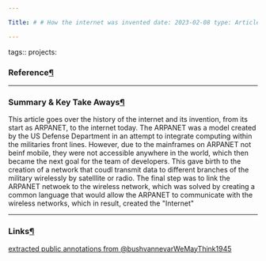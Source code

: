 ```yaml
---

Title: # # How the internet was invented date: 2023-02-08 type: Article:

---
```


tags:: projects:[](https://natmeng.github.io/memx2/sources/The_Internet/)

### Reference[¶](https://natmeng.github.io/memx2/sources/The_Internet/#reference "Permanent link")



---

### Summary & Key Take Aways[¶](https://natmeng.github.io/memx2/sources/The_Internet/#summary-key-take-aways "Permanent link")
This article goes over the history of the internet and its invention, from its start as ARPANET, to the internet today. The ARPANET was a model created by the US Defense Department in an attempt to integrate computing within the militaries front lines. However, due to the mainframes on ARPANET not beinf mobile, they were not accessible anywhere in the world, which then became the next goal for the team of developers. This gave birth to the creation of a network that coudl transmit data to different branches of the military wirelessly by satelllite or radio. The final step was to link the ARPANET netwoek to the wireless network, which was solved by creating a common language that would allow the ARPANET to communicate with the wireless networks, which in result, created the "Internet"

---

### Links[¶](https://natmeng.github.io/memx2/sources/The_Internet/#links "Permanent link")

[extracted public annotations from @bushvannevarWeMayThink1945](https://shawngraham.github.io/hist1900c-demo-memex/thoughts/extracted%20public%20annotations%20from%20%40bushvannevarWeMayThink1945/)






